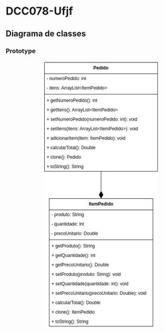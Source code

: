 # DCC078-Ufjf

## Diagrama de classes

### Prototype

<p align="center">
  <img src="./diagrama/Prototype.jpg" style="width: 300px" alt="Prototype">
</p>